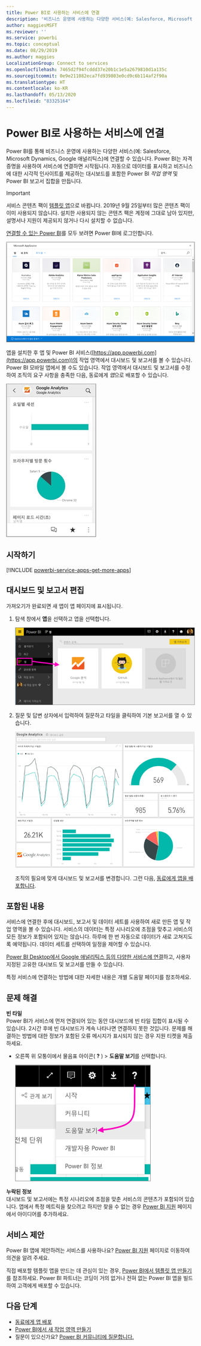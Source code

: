 ```yaml
---
title: Power BI로 사용하는 서비스에 연결
description: '비즈니스 운영에 사용하는 다양한 서비스(예: Salesforce, Microsoft Dynamics CRM, Google 애널리틱스)에 연결합니다.'
author: maggiesMSFT
ms.reviewer: ''
ms.service: powerbi
ms.topic: conceptual
ms.date: 08/29/2019
ms.author: maggies
LocalizationGroup: Connect to services
ms.openlocfilehash: 7465d2f94fcddd37e20b1c1e5a2679810d1a135c
ms.sourcegitcommit: 0e9e211082eca7fd939803e0cd9c6b114af2f90a
ms.translationtype: HT
ms.contentlocale: ko-KR
ms.lasthandoff: 05/13/2020
ms.locfileid: "83325164"
---
```

# <a name="connect-to-the-services-you-use-with-power-bi"></a>Power BI로 사용하는 서비스에 연결
Power BI를 통해 비즈니스 운영에 사용하는 다양한 서비스(예: Salesforce, Microsoft Dynamics, Google 애널리틱스)에 연결할 수 있습니다. Power BI는 자격 증명을 사용하여 서비스에 연결하면 시작됩니다. 자동으로 데이터를 표시하고 비즈니스에 대한 시각적 인사이트를 제공하는 대시보드를 포함한 Power BI *작업 영역* 및 Power BI 보고서 집합을 만듭니다.

>[!IMPORTANT]
>서비스 콘텐츠 팩이 [템플릿 앱](https://docs.microsoft.com/power-bi/service-template-apps-overview)으로 바뀝니다. 2019년 9월 25일부터 많은 콘텐츠 팩이 이미 사용되지 않습니다. 설치한 사용되지 않는 콘텐츠 팩은 계정에 그대로 남아 있지만, 설명서나 지원이 제공되지 않거나 다시 설치할 수 없습니다.

[연결할 수 있는 Power BI](https://app.powerbi.com/getdata/services)를 모두 보려면 Power BI에 로그인합니다. 

![AppSource 앱](media/service-connect-to-services/overview.png)

앱을 설치한 후 앱 및 Power BI 서비스([https://app.powerbi.com](https://app.powerbi.com))의 작업 영역에서 대시보드 및 보고서를 볼 수 있습니다. Power BI 모바일 앱에서 볼 수도 있습니다. 작업 영역에서 대시보드 및 보고서를 수정하여 조직의 요구 사항을 충족한 다음, 동료에게 *앱*으로 배포할 수 있습니다. 

![Power BI 모바일 앱의 Google 웹로그 분석 앱](media/service-connect-to-services/power-bi-service-mobile-app-240.png)

## <a name="get-started"></a>시작하기
[!INCLUDE [powerbi-service-apps-get-more-apps](../includes/powerbi-service-apps-get-more-apps.md)]

## <a name="edit-the-dashboard-and-reports"></a>대시보드 및 보고서 편집
가져오기가 완료되면 새 앱이 앱 페이지에 표시됩니다.

1. 탐색 창에서 **앱**을 선택하고 앱을 선택합니다.
   
     ![앱 페이지](media/service-connect-to-services/power-bi-service-apps-open-app.png)
2. 질문 및 답변 상자에서 입력하여 질문하고 타일을 클릭하여 기본 보고서를 열 수 있습니다. 
   
    ![Google 웹로그 분석 대시보드](media/service-connect-to-services/googleanalytics2.png)
   
    조직의 필요에 맞게 대시보드 및 보고서를 변경합니다. 그런 다음, [동료에게 앱을 배포합니다](../collaborate-share/service-create-distribute-apps.md).

## <a name="whats-included"></a>포함된 내용
서비스에 연결한 후에 대시보드, 보고서 및 데이터 세트를 사용하여 새로 만든 앱 및 작업 영역을 볼 수 있습니다. 서비스의 데이터는 특정 시나리오에 초점을 맞추고 서비스의 모든 정보가 포함되어 있지는 않습니다. 하루에 한 번 자동으로 데이터가 새로 고쳐지도록 예약됩니다. 데이터 세트를 선택하여 일정을 제어할 수 있습니다.

[Power BI Desktop에서 Google 애널리틱스 등의 다양한 서비스에 연결](desktop-data-sources.md)하고, 사용자 지정된 고유한 대시보드 및 보고서를 만들 수 있습니다.  

특정 서비스에 연결하는 방법에 대한 자세한 내용은 개별 도움말 페이지를 참조하세요.

## <a name="troubleshooting"></a>문제 해결
**빈 타일**  
Power BI가 서비스에 먼저 연결되어 있는 동안 대시보드에 빈 타일 집합이 표시될 수 있습니다. 2시간 후에 빈 대시보드가 계속 나타나면 연결하지 못한 것입니다. 문제를 해결하는 방법에 대한 정보가 포함된 오류 메시지가 표시되지 않는 경우 지원 티켓을 제출하세요.

* 오른쪽 위 모퉁이에서 물음표 아이콘( **?** ) > **도움말 보기**를 선택합니다.
  
    ![도움말 보기 아이콘](media/service-connect-to-services/power-bi-service-get-help.png)

**누락된 정보**  
대시보드 및 보고서에는 특정 시나리오에 초점을 맞춘 서비스의 콘텐츠가 포함되어 있습니다. 앱에서 특정 메트릭을 찾으려고 하지만 찾을 수 없는 경우 [Power BI 지원](https://support.powerbi.com/forums/265200-power-bi) 페이지에서 아이디어를 추가하세요.

## <a name="suggesting-services"></a>서비스 제안
Power BI 앱에 제안하려는 서비스를 사용하나요? [Power BI 지원](https://support.powerbi.com/forums/265200-power-bi) 페이지로 이동하여 의견을 알려 주세요.

직접 배포할 템플릿 앱을 만드는 데 관심이 있는 경우, [Power BI에서 템플릿 앱 만들기](service-template-apps-create.md)를 참조하세요. Power BI 파트너는 코딩이 거의 없거나 전혀 없는 Power BI 앱을 빌드하여 고객에게 배포할 수 있습니다. 

## <a name="next-steps"></a>다음 단계
* [동료에게 앱 배포](../collaborate-share/service-create-distribute-apps.md)
* [Power BI에서 새 작업 영역 만들기](../collaborate-share/service-create-the-new-workspaces.md)
* 질문이 있으신가요? [Power BI 커뮤니티에 질문합니다.](https://community.powerbi.com/)
